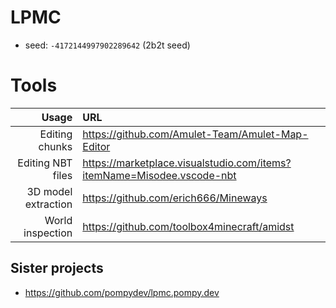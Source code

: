 # LPMC

- seed: `-4172144997902289642` (2b2t seed)

# Tools

|               Usage | URL                                                                    |
| ------------------: | :--------------------------------------------------------------------- |
|      Editing chunks | https://github.com/Amulet-Team/Amulet-Map-Editor                       |
|   Editing NBT files | https://marketplace.visualstudio.com/items?itemName=Misodee.vscode-nbt |
| 3D model extraction | https://github.com/erich666/Mineways                                   |
|    World inspection | https://github.com/toolbox4minecraft/amidst                            |

## Sister projects

- https://github.com/pompydev/lpmc.pompy.dev
